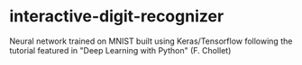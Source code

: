 # interactive-digit-recognizer
Neural network trained on MNIST built using Keras/Tensorflow following the tutorial featured in "Deep Learning with Python" (F. Chollet)
